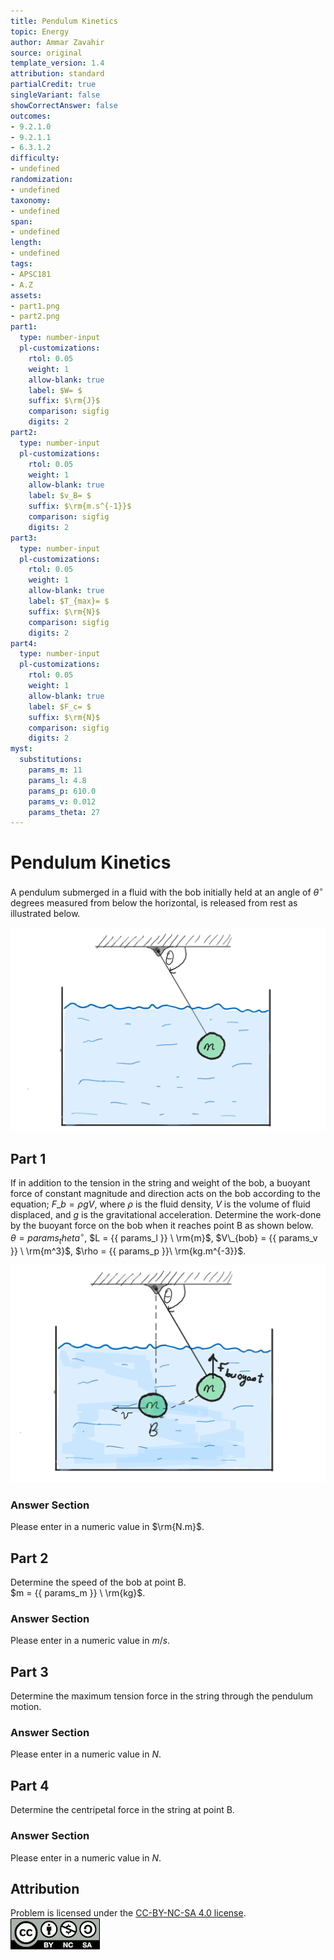 ```yaml
---
title: Pendulum Kinetics
topic: Energy
author: Ammar Zavahir
source: original
template_version: 1.4
attribution: standard
partialCredit: true
singleVariant: false
showCorrectAnswer: false
outcomes:
- 9.2.1.0
- 9.2.1.1
- 6.3.1.2
difficulty:
- undefined
randomization:
- undefined
taxonomy:
- undefined
span:
- undefined
length:
- undefined
tags:
- APSC181
- A.Z
assets:
- part1.png
- part2.png
part1:
  type: number-input
  pl-customizations:
    rtol: 0.05
    weight: 1
    allow-blank: true
    label: $W= $
    suffix: $\rm{J}$
    comparison: sigfig
    digits: 2
part2:
  type: number-input
  pl-customizations:
    rtol: 0.05
    weight: 1
    allow-blank: true
    label: $v_B= $
    suffix: $\rm{m.s^{-1}}$
    comparison: sigfig
    digits: 2
part3:
  type: number-input
  pl-customizations:
    rtol: 0.05
    weight: 1
    allow-blank: true
    label: $T_{max}= $
    suffix: $\rm{N}$
    comparison: sigfig
    digits: 2
part4:
  type: number-input
  pl-customizations:
    rtol: 0.05
    weight: 1
    allow-blank: true
    label: $F_c= $
    suffix: $\rm{N}$
    comparison: sigfig
    digits: 2
myst:
  substitutions:
    params_m: 11
    params_l: 4.8
    params_p: 610.0
    params_v: 0.012
    params_theta: 27
---
```

# Pendulum Kinetics
A pendulum submerged in a fluid with the bob initially held at an angle of $\theta^{\circ}$ degrees measured from below the horizontal, is released from rest as illustrated below.

<img src="part1.png" width=600>

## Part 1

If in addition to the tension in the string and weight of the bob, a buoyant force of constant magnitude and direction acts on the bob according to the equation; $F\_{b}=\rho g V$, where $\rho$ is the fluid density, $V$ is the volume of fluid displaced, and $g$ is the gravitational acceleration. Determine the work-done by the buoyant force on the bob when it reaches point B as shown below.<br>
$\theta = {{ params_theta }}^{\circ}$, $L = {{ params_l }} \ \rm{m}$, $V\_{bob} = {{ params_v }} \ \rm{m^3}$, $\rho = {{ params_p }}\ \rm{kg.m^{-3}}$.

<img src="part2.png" width=600>

### Answer Section

Please enter in a numeric value in $\rm{N.m}$.

## Part 2

Determine the speed of the bob at point B.<br>
$m = {{ params_m }} \ \rm{kg}$.

### Answer Section

Please enter in a numeric value in $m/s$.

## Part 3

Determine the maximum tension force in the string through the pendulum motion.

### Answer Section

Please enter in a numeric value in $N$.

## Part 4

Determine the centripetal force in the string at point B.

### Answer Section

Please enter in a numeric value in $N$.

## Attribution

Problem is licensed under the [CC-BY-NC-SA 4.0 license](https://creativecommons.org/licenses/by-nc-sa/4.0/).<br> ![The Creative Commons 4.0 license requiring attribution-BY, non-commercial-NC, and share-alike-SA license.](https://raw.githubusercontent.com/firasm/bits/master/by-nc-sa.png)